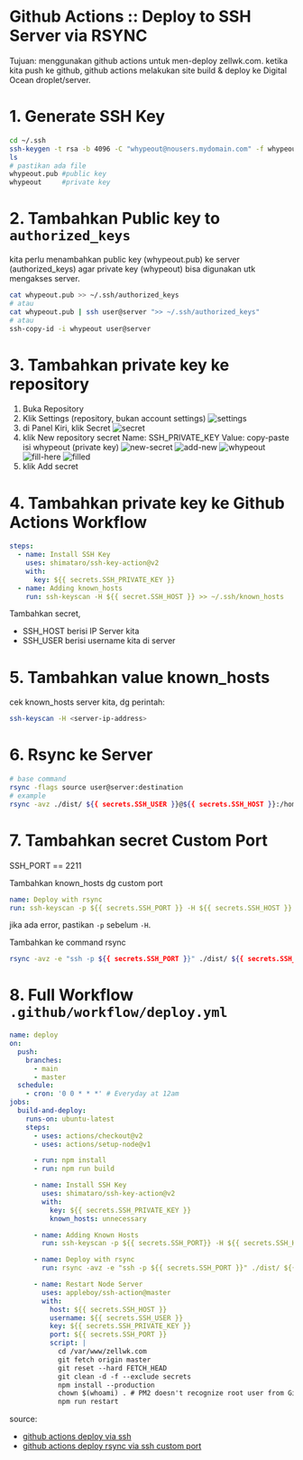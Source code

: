 # Github Actions :: Deploy to SSH Server via RSYNC

Tujuan: menggunakan github actions untuk men-deploy zellwk.com. ketika kita push ke github,
github actions melakukan site build & deploy ke Digital Ocean droplet/server.

# 1. Generate SSH Key

```sh
cd ~/.ssh
ssh-keygen -t rsa -b 4096 -C "whypeout@nousers.mydomain.com" -f whypeout
ls
# pastikan ada file
whypeout.pub #public key
whypeout     #private key
```

# 2. Tambahkan Public key to `authorized_keys`

kita perlu menambahkan public key (whypeout.pub) ke server (authorized_keys) agar private key (whypeout)
bisa digunakan utk mengakses server.

```sh
cat whypeout.pub >> ~/.ssh/authorized_keys
# atau
cat whypeout.pub | ssh user@server ">> ~/.ssh/authorized_keys"
# atau
ssh-copy-id -i whypeout user@server
```

# 3. Tambahkan private key ke repository

1. Buka Repository
2. Klik Settings (repository, bukan account settings)
   ![settings](https://zellwk.com/images/2021/github-actions-deploy/github-secrets-location.png)
4. di Panel Kiri, klik Secret
   ![secret](https://zellwk.com/images/2021/github-actions-deploy/github-secrets-location.png)
6. klik New repository secret
   Name: SSH_PRIVATE_KEY
   Value: copy-paste isi whypeout (private key)
   ![new-secret](https://zellwk.com/images/2021/github-actions-deploy/new-repository-secret-button.png)
   ![add-new](https://zellwk.com/images/2021/github-actions-deploy/adding-a-secret.png)
   ![whypeout](https://zellwk.com/images/2021/github-actions-deploy/private-key.png)
   ![fill-here](https://zellwk.com/images/2021/github-actions-deploy/paste-secret-value.png)
   ![filled](https://zellwk.com/images/2021/github-actions-deploy/ssh-private-key.png)
7. klik Add secret

# 4. Tambahkan private key ke Github Actions Workflow

```yaml
steps:
  - name: Install SSH Key
    uses: shimataro/ssh-key-action@v2
    with:
      key: ${{ secrets.SSH_PRIVATE_KEY }}
  - name: Adding known_hosts
    run: ssh-keyscan -H ${{ secret.SSH_HOST }} >> ~/.ssh/known_hosts
```

Tambahkan secret,  
- SSH_HOST berisi IP Server kita  
- SSH_USER berisi username kita di server

# 5. Tambahkan value known_hosts

cek known_hosts server kita, dg perintah:

```sh
ssh-keyscan -H <server-ip-address>
```

# 6. Rsync ke Server

```sh
# base command
rsync -flags source user@server:destination
# example
rsync -avz ./dist/ ${{ secrets.SSH_USER }}@${{ secrets.SSH_HOST }}:/home/zellwk/zellwk.com/dist/
```

# 7. Tambahkan secret Custom Port 

SSH_PORT == 2211

Tambahkan known_hosts dg custom port

```yaml
name: Deploy with rsync
run: ssh-keyscan -p ${{ secrets.SSH_PORT }} -H ${{ secrets.SSH_HOST }} >> ~/.ssh/known_hosts
```

jika ada error, pastikan `-p` sebelum `-H`.

Tambahkan ke command rsync

```sh
rsync -avz -e "ssh -p ${{ secrets.SSH_PORT }}" ./dist/ ${{ secrets.SSH_USER }}@${{ secrets.SSH_HOST }}:/home/zellwk/zellwk.com/dist/
```

# 8. Full Workflow `.github/workflow/deploy.yml`

```yaml
name: deploy
on:
  push:
    branches:
      - main
      - master
  schedule:
    - cron: '0 0 * * *' # Everyday at 12am
jobs:
  build-and-deploy:
    runs-on: ubuntu-latest
    steps:
      - uses: actions/checkout@v2
      - uses: actions/setup-node@v1

      - run: npm install
      - run: npm run build

      - name: Install SSH Key
        uses: shimataro/ssh-key-action@v2
        with:
          key: ${{ secrets.SSH_PRIVATE_KEY }}
          known_hosts: unnecessary

      - name: Adding Known Hosts
        run: ssh-keyscan -p ${{ secrets.SSH_PORT}} -H ${{ secrets.SSH_HOST }}  >> ~/.ssh/known_hosts

      - name: Deploy with rsync
        run: rsync -avz -e "ssh -p ${{ secrets.SSH_PORT }}" ./dist/ ${{ secrets.SSH_USER }}@${{ secrets.SSH_HOST }}:/var/www/zellwk.com/

      - name: Restart Node Server
        uses: appleboy/ssh-action@master
        with:
          host: ${{ secrets.SSH_HOST }}
          username: ${{ secrets.SSH_USER }}
          key: ${{ secrets.SSH_PRIVATE_KEY }}
          port: ${{ secrets.SSH_PORT }}
          script: |
            cd /var/www/zellwk.com
            git fetch origin master
            git reset --hard FETCH_HEAD
            git clean -d -f --exclude secrets
            npm install --production
            chown $(whoami) . # PM2 doesn't recognize root user from Github Actions
            npm run restart
```

source:
- [github actions deploy via ssh](https://zellwk.com/blog/github-actions-deploy/)
- [github actions deploy rsync via ssh custom port](https://zellwk.com/blog/rsync-with-github-actions-when-using-a-custom-port/)





